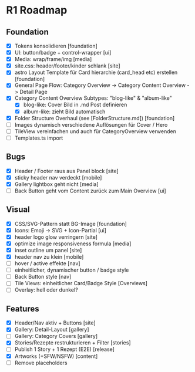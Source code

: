 # R1 Roadmap

## Foundation
- [x] Tokens konsolidieren [foundation]
- [x] UI: button/badge + control-wrapper [ui]
- [x] Media: wrap/frame/img [media]
- [x] site.css: header/footer/kinder schlank [site]
- [x] astro Layout Template für Card hierarchie (card_head etc) erstellen [foundation]
- [x] General Page Flow: Category Overview -> Category Content Overview -> Detail Page
- [x] Category Content Overview Subtypes: "blog-like" & "album-like"
    - [x] blog-like: Cover Bild in .md Post definieren
    - [x] album-like: zieht Bild automatisch
- [x] Folder Structure Overhaul (see [FolderStructure.md]) [foundation]
- [ ] Images dynamisch verschiedene Auflösungen für Cover / Hero
- [ ] TileView vereinfachen und auch für CategoryOverview verwenden
- [ ] Templates.ts import

## Bugs
- [x]  Header / Footer raus aus Panel block [site]
- [x]  sticky header nav verdeckt [mobile]
- [x] Gallery lightbox geht nicht [media]
- [ ] Back Button geht vom Content zurück zum Main Overview [ui]

## Visual
- [x] CSS/SVG-Pattern statt BG-Image [foundation]
- [x] Icons: Emoji → SVG + Icon-Partial [ui]
- [x] header logo glow verringern [site]
- [x] optimize image responsiveness formula [media]
- [x] inset outline um panel [site]
- [x] header nav zu klein [mobile]
- [ ] hover / active effekte [nav]
- [ ] einheitlicher, dynamischer button / badge style
- [ ] Back Button style [nav]
- [ ] Tile Views: einheitlicher Card/Badge Style [Overviews]
- [ ] Overlay: hell oder dunkel?

## Features
- [x] Header/Nav aktiv + Buttons [site]
- [X] Gallery: Detail-Layout [gallery]
- [ ] Gallery: Category Covers [gallery]
- [x] Stories/Rezepte restrukturieren + Filter [stories]
- [ ] Publish 1 Story + 1 Rezept (E2E) [release]
- [X] Artworks (+SFW/NSFW) [content]
- [ ] Remove placeholders
